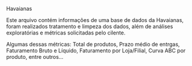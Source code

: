 Havaianas

Este arquivo contém informações de uma base de dados da Havaianas, foram realizados tratamento e limpeza dos dados, além de análises exploratórias e métricas solicitadas pelo cilente.

Algumas dessas métricas: Total de produtos, Prazo médio de entrgas, Faturamento Bruto e Líquido, Faturamento por Loja/Filial, Curva ABC por produto, entre outros...
